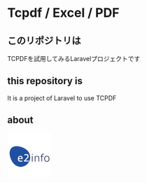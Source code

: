 # Tcpdf / Excel / PDF

## このリポジトリは

TCPDFを試用してみるLaravelプロジェクトです

## this repository is

It is a project of Laravel to use TCPDF

## about

![イーツー・インフォロゴ](https://raw.githubusercontent.com/e2info/e2info-warehouse/master/images/logo/logo100x100_transparent.png)
